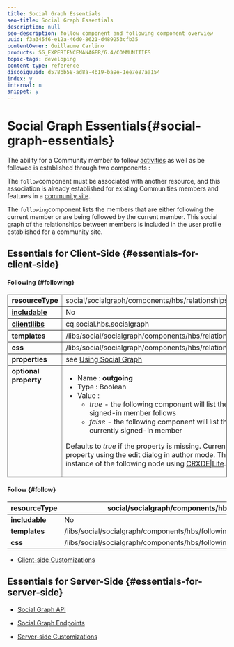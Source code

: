```yaml
---
title: Social Graph Essentials
seo-title: Social Graph Essentials
description: null
seo-description: follow component and following component overview
uuid: f3a345f6-e12a-46d0-8621-d489253cfb35
contentOwner: Guillaume Carlino
products: SG_EXPERIENCEMANAGER/6.4/COMMUNITIES
topic-tags: developing
content-type: reference
discoiquuid: d578bb58-ad8a-4b19-ba9e-1ee7e87aa154
index: y
internal: n
snippet: y
---
```


# Social Graph Essentials{#social-graph-essentials}

The ability for a Community member to follow [activities](../../communities/using/essentials-activities.md) as well as be followed is established through two components :

The `follow`component must be associated with another resource, and this association is already established for existing Communities members and features in a [community site](../../communities/using/overview.md#communitiessites).

The `following`component lists the members that are either following the current member or are being followed by the current member. This social graph of the relationships between members is included in the user profile established for a community site.

## Essentials for Client-Side {#essentials-for-client-side}

#### Following {#following}

<table border="1" cellpadding="4" cellspacing="4" width="100%"> 
 <tbody>
  <tr>
   <td> <strong>resourceType</strong></td> 
   <td>social/socialgraph/components/hbs/relationships</td> 
  </tr>
  <tr>
   <td> <a href="../../communities/using/scf.md#addorincludeacommunitiescomponent"><strong>includable</strong></a></td> 
   <td>No</td> 
  </tr>
  <tr>
   <td> <a href="../../communities/using/clientlibs.md"><strong>clientllibs</strong></a></td> 
   <td>cq.social.hbs.socialgraph</td> 
  </tr>
  <tr>
   <td> <strong>templates</strong></td> 
   <td> /libs/social/socialgraph/components/hbs/relationships/relationships.hbs</td> 
  </tr>
  <tr>
   <td> <strong>css</strong></td> 
   <td> /libs/social/socialgraph/components/hbs/relationships/clientlibs/relationships.css</td> 
  </tr>
  <tr>
   <td><strong> properties</strong></td> 
   <td>see <a href="../../communities/using/socialgraph.md">Using Social Graph</a></td> 
  </tr>
  <tr>
   <td style="vertical-align: top;"><strong> optional<br /> property</strong></td> 
   <td>
    <ul> 
     <li>Name : <strong><span class="code">outgoing</span></strong></li> 
     <li>Type : Boolean</li> 
     <li>Value :<br /> 
      <ul> 
       <li><i>true </i>- the <span class="code">following</span> component will list the members who the currently signed-in member <span class="code">follows</span></li> 
       <li><i>false </i>- the <span class="code">following</span> component will list the members who <span class="code">follow </span>the currently signed-in member</li> 
      </ul> </li> 
    </ul> <p>Defaults to <i>true</i> if the property is missing. Currently, it is not possible to set this property using the edit dialog in author mode. The property must be added to an instance of the <span class="code">following </span>node using <a href="../../sites/developing/using/developing-with-crxde-lite.md">CRXDE|Lite</a>.</p> </td> 
  </tr>
 </tbody>
</table>

#### Follow {#follow}

|  **resourceType** |social/socialgraph/components/hbs/following |
|---|---|
|  [**includable**](../../communities/using/scf.md#addorincludeacommunitiescomponent) |No |
|  **templates** | /libs/social/socialgraph/components/hbs/following/following.hbs |
|  **css** | /libs/social/socialgraph/components/hbs/following/clientlibs/following.css |

* [Client-side Customizations](../../communities/using/client-customize.md)

## Essentials for Server-Side {#essentials-for-server-side}

* [Social Graph API](/sites/developing/using/reference-materials/javadoc/com/adobe/cq/social/graph/client/api/package-frame)

* [Social Graph Endpoints](/sites/developing/using/reference-materials/javadoc/com/adobe/cq/social/graph/client/endpoint/package-frame)

* [Server-side Customizations](../../communities/using/server-customize.md)

